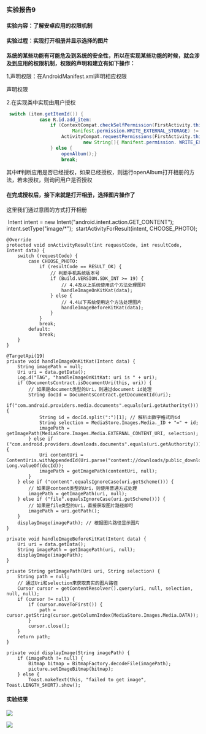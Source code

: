 ###                                                    实验报告9

#### 实验内容：了解安卓应用的权限机制

#### 实验过程：实现打开相册并显示选择的图片

**系统的某些功能有可能危及到系统的安全性，所以在实现某些功能的时候，就会涉及到应用的权限机制，权限的声明和建立有如下操作：**

1.声明权限：在AndroidManifest.xml声明相应权限

 声明权限  <uses-permission android:name="android.permission.WRITE_EXTERNAL_STORAGE"/>

2.在实现类中实现由用户授权

```java
 switch (item.getItemId()) {
            case R.id.add_item:
                if (ContextCompat.checkSelfPermission(FirstActivity.this,
                        Manifest.permission.WRITE_EXTERNAL_STORAGE) != PackageManager.PERMISSION_GRANTED) {
                    ActivityCompat.requestPermissions(FirstActivity.this,
                            new String[]{ Manifest.permission. WRITE_EXTERNAL_STORAGE }, 1);
                } else {
                    openAlbum();}
                    break;
```





其中**if**判断应用是否已经授权，如果已经授权，则运行openAlbum打开相册的方法，若未授权，则询问用户是否授权

#### 在完成授权后，接下来就是打开相册，选择图片操作了

这里我们通过意图的方式打开相册 

​        Intent intent = new Intent("android.intent.action.GET_CONTENT");
​        intent.setType("image/*");
​        startActivityForResult(intent, CHOOSE_PHOTO);

    @Override
    protected void onActivityResult(int requestCode, int resultCode, Intent data) {
        switch (requestCode) {
            case CHOOSE_PHOTO:
                if (resultCode == RESULT_OK) {
                    // 判断手机系统版本号
                    if (Build.VERSION.SDK_INT >= 19) {
                        // 4.4及以上系统使用这个方法处理图片
                        handleImageOnKitKat(data);
                    } else {
                        // 4.4以下系统使用这个方法处理图片
                        handleImageBeforeKitKat(data);
                    }
                }
                break;
            default:
                break;
        }
    }
    
    @TargetApi(19)
    private void handleImageOnKitKat(Intent data) {
        String imagePath = null;
        Uri uri = data.getData();
        Log.d("TAG", "handleImageOnKitKat: uri is " + uri);
        if (DocumentsContract.isDocumentUri(this, uri)) {
            // 如果是document类型的Uri，则通过document id处理
            String docId = DocumentsContract.getDocumentId(uri);
            if("com.android.providers.media.documents".equals(uri.getAuthority())) {
                String id = docId.split(":")[1]; // 解析出数字格式的id
                String selection = MediaStore.Images.Media._ID + "=" + id;
                imagePath = getImagePath(MediaStore.Images.Media.EXTERNAL_CONTENT_URI, selection);
            } else if ("com.android.providers.downloads.documents".equals(uri.getAuthority())) {
                Uri contentUri = ContentUris.withAppendedId(Uri.parse("content://downloads/public_downloads"), Long.valueOf(docId));
                imagePath = getImagePath(contentUri, null);
            }
        } else if ("content".equalsIgnoreCase(uri.getScheme())) {
            // 如果是content类型的Uri，则使用普通方式处理
            imagePath = getImagePath(uri, null);
        } else if ("file".equalsIgnoreCase(uri.getScheme())) {
            // 如果是file类型的Uri，直接获取图片路径即可
            imagePath = uri.getPath();
        }
        displayImage(imagePath); // 根据图片路径显示图片
    }
    
    private void handleImageBeforeKitKat(Intent data) {
        Uri uri = data.getData();
        String imagePath = getImagePath(uri, null);
        displayImage(imagePath);
    }
    
    private String getImagePath(Uri uri, String selection) {
        String path = null;
        // 通过Uri和selection来获取真实的图片路径
        Cursor cursor = getContentResolver().query(uri, null, selection, null, null);
        if (cursor != null) {
            if (cursor.moveToFirst()) {
                path = cursor.getString(cursor.getColumnIndex(MediaStore.Images.Media.DATA));
            }
            cursor.close();
        }
        return path;
    }
    
    private void displayImage(String imagePath) {
        if (imagePath != null) {
            Bitmap bitmap = BitmapFactory.decodeFile(imagePath);
            picture.setImageBitmap(bitmap);
        } else {
            Toast.makeText(this, "failed to get image", Toast.LENGTH_SHORT).show();

#### 实验结果

 ![](https://github.com/HelloFool/2018118132_Android/blob/master/android_Managment/mission_and_photo/photo/512a6a541bf14a6a4985f6efd748b8f.png )

![](https://github.com/HelloFool/2018118132_Android/blob/master/android_Managment/mission_and_photo/photo/f1e30cccf4f8964e55197eb0e8d5cf5.png )